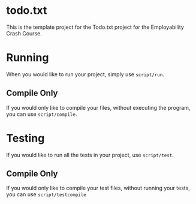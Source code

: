 todo.txt
========

This is the template project for the Todo.txt project for the Employability Crash Course.

# Running

When you would like to run your project, simply use `script/run`.

## Compile Only

If you would only like to compile your files, without executing the program, you can use `script/compile`.

# Testing

If you would like to run all the tests in your project, use `script/test`.

## Compile Only

If you would only like to compile your test files, without running your tests, you can use `script/testcompile`
